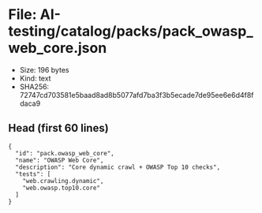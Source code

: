 # File: AI-testing/catalog/packs/pack_owasp_web_core.json

- Size: 196 bytes
- Kind: text
- SHA256: 72747cd703581e5baad8ad8b5077afd7ba3f3b5ecade7de95ee6e6d4f8fdaca9

## Head (first 60 lines)

```
{
  "id": "pack.owasp_web_core",
  "name": "OWASP Web Core",
  "description": "Core dynamic crawl + OWASP Top 10 checks",
  "tests": [
    "web.crawling.dynamic",
    "web.owasp.top10.core"
  ]
}
```

